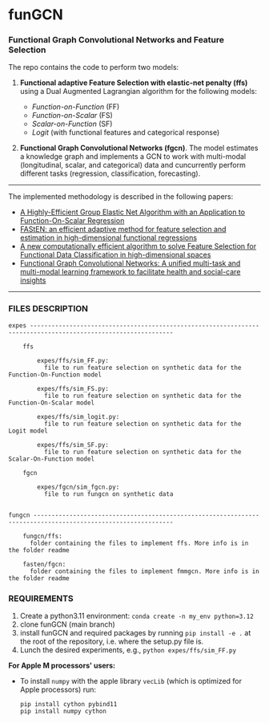 # funGCN

### Functional Graph Convolutional Networks and Feature Selection

The repo contains the code to perform two models: 

1) **Functional adaptive Feature Selection with elastic-net penalty (ffs)** using a Dual Augmented Lagrangian algorithm for the following models:
    * *Function-on-Function* (FF)
    * *Function-on-Scalar* (FS)
    * *Scalar-on-Function* (SF)
    * *Logit* (with functional features and categorical response)


2) **Functional Graph Convolutional Networks (fgcn)**. 
The model estimates a knowledge graph and implements a GCN to work with multi-modal (longitudinal, scalar, and categorical) data and cuncurrently 
perform different tasks (regression, classification, forecasting).

--- 

The implemented methodology is described in the following papers:

- [A Highly-Efficient Group Elastic Net Algorithm with an Application to Function-On-Scalar Regression](https://proceedings.neurips.cc/paper/2021/hash/4d410063822cd9be28f86701c0bc3a31-Abstract.html)
- [FAStEN: an efficient adaptive method for feature selection and estimation in high-dimensional functional regressions](https://arxiv.org/abs/2303.14801)
- [A new computationally efficient algorithm to solve Feature Selection for Functional Data Classification in high-dimensional spaces](https://arxiv.org/abs/2401.05765)
- [Functional Graph Convolutional Networks: A unified multi-task and multi-modal learning framework to facilitate health and social-care insights](https://arxiv.org/abs/2403.10158)

--- 

### FILES DESCRIPTION

    expes --------------------------------------------------------------------------------------------------------------

        ffs 
        
            expes/ffs/sim_FF.py:
              file to run feature selection on synthetic data for the Function-On-Function model 

            expes/ffs/sim_FS.py:
              file to run feature selection on synthetic data for the Function-On-Scalar model
            
            expes/ffs/sim_logit.py:
              file to run feature selection on synthetic data for the Logit model

            expes/ffs/sim_SF.py:
              file to run feature selection on synthetic data for the Scalar-On-Function model
        
        fgcn 
            
            expes/fgcn/sim_fgcn.py:
              file to run fungcn on synthetic data


    fungcn -------------------------------------------------------------------------------------------------------------
        
        fungcn/ffs:
          folder containing the files to implement ffs. More info is in the folder readme
    
        fasten/fgcn:
          folder containing the files to implement fmmgcn. More info is in the folder readme
    
### REQUIREMENTS

1) Create a python3.11 environment: `conda create -n my_env python=3.12`
2) clone funGCN (main branch)
3) install funGCN and required packages by running `pip install -e .` 
at the root of the repository, i.e. where the setup.py file is.
4) Lunch the desired experiments, e.g., `python expes/ffs/sim_FF.py`

**For Apple M processors' users:**
* To install `numpy` with the apple library `vecLib` (which is optimized for Apple processors) run:
    ```
    pip install cython pybind11
    pip install numpy cython
    ```
   
